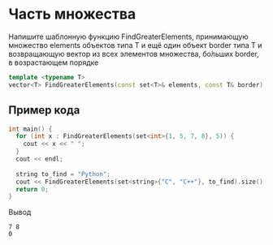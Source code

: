 # Часть множества

Напишите шаблонную функцию FindGreaterElements, принимающую множество elements объектов типа T и ещё один объект border типа T и возвращающую вектор из всех элементов множества, бо́льших border, в возрастающем порядке
```cpp
template <typename T>
vector<T> FindGreaterElements(const set<T>& elements, const T& border);
```

## Пример кода ##
```cpp
int main() {
  for (int x : FindGreaterElements(set<int>{1, 5, 7, 8}, 5)) {
    cout << x << " ";
  }
  cout << endl;
  
  string to_find = "Python";
  cout << FindGreaterElements(set<string>{"C", "C++"}, to_find).size() << endl;
  return 0;
}
```
Вывод
```commandline
7 8
0
```

